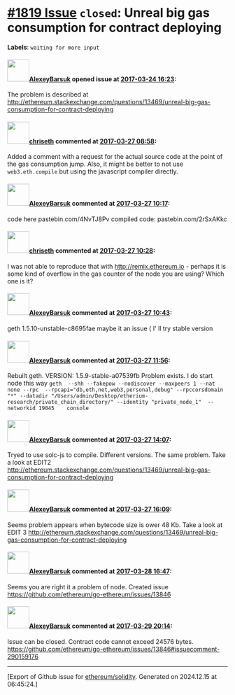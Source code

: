 # [\#1819 Issue](https://github.com/ethereum/solidity/issues/1819) `closed`: Unreal big gas consumption for contract deploying
**Labels**: `waiting for more input`


#### <img src="https://avatars.githubusercontent.com/u/26286722?u=357bcd145c7a77e109f6efa2521503df6129d4e9&v=4" width="50">[AlexeyBarsuk](https://github.com/AlexeyBarsuk) opened issue at [2017-03-24 16:23](https://github.com/ethereum/solidity/issues/1819):

The problem is described at http://ethereum.stackexchange.com/questions/13469/unreal-big-gas-consumption-for-contract-deploying

#### <img src="https://avatars.githubusercontent.com/u/9073706?v=4" width="50">[chriseth](https://github.com/chriseth) commented at [2017-03-27 08:58](https://github.com/ethereum/solidity/issues/1819#issuecomment-289393975):

Added a comment with a request for the actual source code at the point of the gas consumption jump. Also, it might be better to not use `web3.eth.compile` but using the javascript compiler directly.

#### <img src="https://avatars.githubusercontent.com/u/26286722?u=357bcd145c7a77e109f6efa2521503df6129d4e9&v=4" width="50">[AlexeyBarsuk](https://github.com/AlexeyBarsuk) commented at [2017-03-27 10:17](https://github.com/ethereum/solidity/issues/1819#issuecomment-289412604):

code here pastebin.com/4NvTJ8Pv
compiled code: pastebin.com/2rSxAKkc

#### <img src="https://avatars.githubusercontent.com/u/9073706?v=4" width="50">[chriseth](https://github.com/chriseth) commented at [2017-03-27 10:28](https://github.com/ethereum/solidity/issues/1819#issuecomment-289414873):

I was not able to reproduce that with http://remix.ethereum.io - perhaps it is some kind of overflow in the gas counter of the node you are using? Which one is it?

#### <img src="https://avatars.githubusercontent.com/u/26286722?u=357bcd145c7a77e109f6efa2521503df6129d4e9&v=4" width="50">[AlexeyBarsuk](https://github.com/AlexeyBarsuk) commented at [2017-03-27 10:43](https://github.com/ethereum/solidity/issues/1819#issuecomment-289417716):

geth    1.5.10-unstable-c8695fae 
maybe it an issue ( I' ll try stable version

#### <img src="https://avatars.githubusercontent.com/u/26286722?u=357bcd145c7a77e109f6efa2521503df6129d4e9&v=4" width="50">[AlexeyBarsuk](https://github.com/AlexeyBarsuk) commented at [2017-03-27 11:56](https://github.com/ethereum/solidity/issues/1819#issuecomment-289431919):

Rebuilt geth. 
VERSION:
   1.5.9-stable-a07539fb
Problem exists. I do start node this way 
`geth  --shh --fakepow --nodiscover --maxpeers 1 --nat none --rpc  --rpcapi="db,eth,net,web3,personal,debug" --rpccorsdomain "*" --datadir "/Users/admin/Desktop/etherium-research/private_chain_directory/" --identity "private_node_1"  --networkid 19045    console`

#### <img src="https://avatars.githubusercontent.com/u/26286722?u=357bcd145c7a77e109f6efa2521503df6129d4e9&v=4" width="50">[AlexeyBarsuk](https://github.com/AlexeyBarsuk) commented at [2017-03-27 14:07](https://github.com/ethereum/solidity/issues/1819#issuecomment-289464123):

Tryed to use solc-js to compile. Different versions. The same problem. Take a look at EDIT2 http://ethereum.stackexchange.com/questions/13469/unreal-big-gas-consumption-for-contract-deploying

#### <img src="https://avatars.githubusercontent.com/u/26286722?u=357bcd145c7a77e109f6efa2521503df6129d4e9&v=4" width="50">[AlexeyBarsuk](https://github.com/AlexeyBarsuk) commented at [2017-03-27 16:09](https://github.com/ethereum/solidity/issues/1819#issuecomment-289501992):

Seems problem appears when bytecode size is ower 48 Kb. Take a look at EDIT 3 http://ethereum.stackexchange.com/questions/13469/unreal-big-gas-consumption-for-contract-deploying

#### <img src="https://avatars.githubusercontent.com/u/26286722?u=357bcd145c7a77e109f6efa2521503df6129d4e9&v=4" width="50">[AlexeyBarsuk](https://github.com/AlexeyBarsuk) commented at [2017-03-28 16:47](https://github.com/ethereum/solidity/issues/1819#issuecomment-289832312):

Seems you are right it a problem of node. Created issue https://github.com/ethereum/go-ethereum/issues/13846

#### <img src="https://avatars.githubusercontent.com/u/26286722?u=357bcd145c7a77e109f6efa2521503df6129d4e9&v=4" width="50">[AlexeyBarsuk](https://github.com/AlexeyBarsuk) commented at [2017-03-29 20:14](https://github.com/ethereum/solidity/issues/1819#issuecomment-290211874):

Issue can be closed. Contract code cannot exceed 24576 bytes. https://github.com/ethereum/go-ethereum/issues/13846#issuecomment-290159176


-------------------------------------------------------------------------------



[Export of Github issue for [ethereum/solidity](https://github.com/ethereum/solidity). Generated on 2024.12.15 at 06:45:24.]
